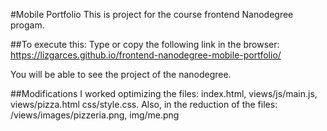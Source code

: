 #Mobile Portfolio
This is project for the course frontend Nanodegree progam.

##To execute this:
Type or copy the following link in the browser:
https://lizgarces.github.io/frontend-nanodegree-mobile-portfolio/

You will be able to see the project of the nanodegree.

##Modifications
I worked optimizing the files: index.html, views/js/main.js, views/pizza.html css/style.css.
Also, in the reduction of the files: /views/images/pizzeria.png, img/me.png

